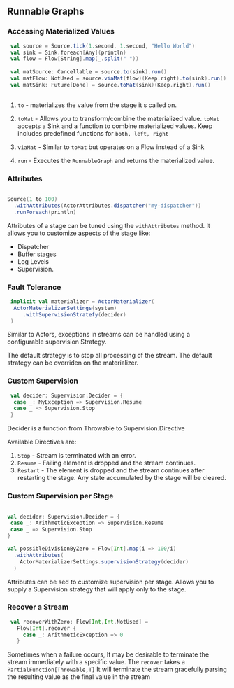 ## Runnable Graphs

### Accessing Materialized Values

```scala
 val source = Source.tick(1.second, 1.second, "Hello World")
 val sink = Sink.foreach[Any](println)
 val flow = Flow[String].map(_.split(" "))
 
 val matSource: Cancellable = source.to(sink).run()
 val matFlow: NotUsed = source.viaMat(flow)(Keep.right).to(sink).run()
 val matSink: Future[Done] = source.toMat(sink)(Keep.right).run()
 
```

1. ```to``` - materializes the value from the stage it s called on. 

2. ```toMat``` - Allows you to transform/combine the materialized value. ```toMat``` accepts a Sink and a function to combine materialized values. 
 Keep includes predefined functions for ```both, left, right```

3. ```viaMat``` - Similar to ```toMat``` but operates on a Flow instead of a Sink

4. ```run``` - Executes the ```RunnableGraph``` and returns the materialized value. 


### Attributes 

```scala

Source(1 to 100)
  .withAttributes(ActorAttributes.dispatcher("my-dispatcher"))
  .runForeach(println)

```

Attributes of a stage can be tuned using the ```withAttributes``` method. It allows you to customize aspects of the stage like: 

* Dispatcher 
* Buffer stages
* Log Levels
* Supervision. 

### Fault Tolerance 

```scala
 implicit val materializer = ActorMaterializer( 
  ActorMaterializerSettings(system)
     .withSupervisionStratefy(decider)
 )
```

Similar to Actors, exceptions in streams can be handled using a configurable supervision Strategy. 

The default strategy is to stop all processing of the stream. The default strategy can be overriden on the materializer. 


### Custom Supervision 


```scala
 val decider: Supervision.Decider = {
  case _: MyException => Supervision.Resume
  case _ => Supervision.Stop 
 }
```


Decider is a function from Throwable to Supervision.Directive

Available Directives are: 

1. ```Stop``` - Stream is terminated with an error. 
2. ```Resume``` - Failing element is dropped and the stream continues. 
3. ```Restart``` - The element is dropped and the stream continues after restarting the stage. 
Any state accumulated by the stage will be cleared. 

### Custom Supervision per Stage
```scala

val decider: Supervision.Decider = {
 case _: ArithmeticException => Supervision.Resume 
 case _ => Supervision.Stop 
}

val possibleDivisionByZero = Flow[Int].map(i => 100/i)
  .withAttributes(
    ActorMaterializerSettings.supervisionStrategy(decider)
  )

```

Attributes can be sed to customize supervision per stage. 
Allows you to supply a Supervision strategy that will apply only to the stage. 


### Recover a Stream 

```scala
 val recoverWithZero: Flow[Int,Int,NotUsed] = 
   Flow[Int].recover {
     case _: ArithmeticException => 0 
   }
```

Sometimes when a failure occurs, It may be desirable to terminate the stream immediately with a specific value. 
The ```recover``` takes a ```PartialFunction[Throwable,T]``` It will terminate the stream gracefully parsing the 
resulting value as the final value in the stream 
















